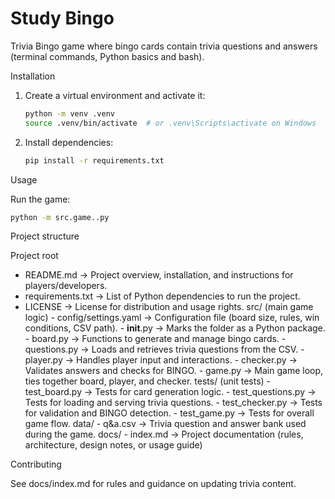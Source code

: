 # Study Bingo

Trivia Bingo game where bingo cards contain trivia questions and answers (terminal commands, Python basics and bash).

Installation

1. Create a virtual environment and activate it:
   ```bash
   python -m venv .venv
   source .venv/bin/activate  # or .venv\Scripts\activate on Windows
   ```

2. Install dependencies:
   ```bash
   pip install -r requirements.txt
   ```

Usage

Run the game:

```bash
python -m src.game..py
```

Project structure

Project root
- README.md → Project overview, installation, and instructions for
players/developers.
- requirements.txt → List of Python dependencies to run the project.
- LICENSE → License for distribution and usage rights.
   src/ (main game logic)
      - config/settings.yaml → Configuration file (board size, rules, win conditions,
      CSV path).
      - __init__.py → Marks the folder as a Python package.
      - board.py → Functions to generate and manage bingo cards.
      - questions.py → Loads and retrieves trivia questions from the CSV.
      - player.py → Handles player input and interactions.
      - checker.py → Validates answers and checks for BINGO.
      - game.py → Main game loop, ties together board, player, and checker.
   tests/ (unit tests)
      - test_board.py → Tests for card generation logic.
      - test_questions.py → Tests for loading and serving trivia questions.
      - test_checker.py → Tests for validation and BINGO detection.
      - test_game.py → Tests for overall game flow.
   data/
      - q&a.csv → Trivia question and answer bank used during the game.
   docs/
      - index.md → Project documentation (rules, architecture, design notes, or
      usage guide)

Contributing

See docs/index.md for rules and guidance on updating trivia content.

